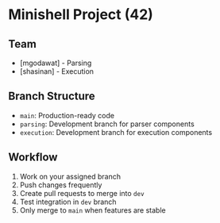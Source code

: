 # Minishell Project (42)

## Team
- [mgodawat] - Parsing
- [shasinan] - Execution

## Branch Structure
- `main`: Production-ready code
- `parsing`: Development branch for parser components
- `execution`: Development branch for execution components

## Workflow
1. Work on your assigned branch
2. Push changes frequently
3. Create pull requests to merge into `dev`
4. Test integration in `dev` branch
5. Only merge to `main` when features are stable

